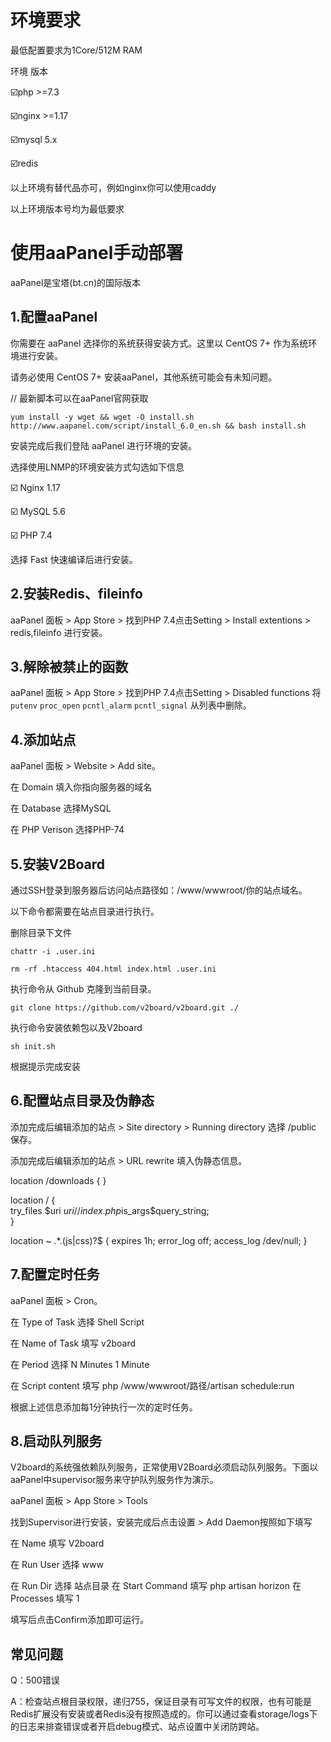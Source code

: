 # 环境要求
最低配置要求为1Core/512M RAM

环境	版本

☑️php	>=7.3

☑️nginx	>=1.17

☑️mysql	5.x

☑️redis

以上环境有替代品亦可，例如nginx你可以使用caddy

以上环境版本号均为最低要求
# 使用aaPanel手动部署
aaPanel是宝塔(bt.cn)的国际版本

## 1.配置aaPanel

你需要在 aaPanel 选择你的系统获得安装方式。这里以 CentOS 7+ 作为系统环境进行安装。

请务必使用 CentOS 7+ 安装aaPanel，其他系统可能会有未知问题。

// 最新脚本可以在aaPanel官网获取

`yum install -y wget && wget -O install.sh http://www.aapanel.com/script/install_6.0_en.sh && bash install.sh`

安装完成后我们登陆 aaPanel 进行环境的安装。

选择使用LNMP的环境安装方式勾选如下信息

☑️ Nginx 1.17

☑️ MySQL 5.6

☑️ PHP 7.4

选择 Fast 快速编译后进行安装。

## 2.安装Redis、fileinfo

aaPanel 面板 > App Store > 找到PHP 7.4点击Setting > Install extentions > redis,fileinfo 进行安装。

## 3.解除被禁止的函数

aaPanel 面板 > App Store > 找到PHP 7.4点击Setting > Disabled functions 将 `putenv` `proc_open` `pcntl_alarm` `pcntl_signal` 从列表中删除。

## 4.添加站点

aaPanel 面板 > Website > Add site。

在 Domain 填入你指向服务器的域名

在 Database 选择MySQL

在 PHP Verison 选择PHP-74

## 5.安装V2Board

通过SSH登录到服务器后访问站点路径如：/www/wwwroot/你的站点域名。

以下命令都需要在站点目录进行执行。

删除目录下文件

`chattr -i .user.ini`

`rm -rf .htaccess 404.html index.html .user.ini`

执行命令从 Github 克隆到当前目录。

`git clone https://github.com/v2board/v2board.git ./`

执行命令安装依赖包以及V2board

`sh init.sh`

根据提示完成安装

## 6.配置站点目录及伪静态

添加完成后编辑添加的站点 > Site directory > Running directory 选择 /public 保存。

添加完成后编辑添加的站点 > URL rewrite 填入伪静态信息。


location /downloads {
}

location / {  
    try_files $uri $uri/ /index.php$is_args$query_string;  
}

location ~ .*\.(js|css)?$
{
    expires      1h;
    error_log off;
    access_log /dev/null; 
}
## 7.配置定时任务

aaPanel 面板 > Cron。

在 Type of Task 选择 Shell Script

在 Name of Task 填写 v2board

在 Period 选择 N Minutes 1 Minute

在 Script content 填写 php /www/wwwroot/路径/artisan schedule:run

根据上述信息添加每1分钟执行一次的定时任务。

## 8.启动队列服务

V2board的系统强依赖队列服务，正常使用V2Board必须启动队列服务。下面以aaPanel中supervisor服务来守护队列服务作为演示。

aaPanel 面板 > App Store > Tools

找到Supervisor进行安装，安装完成后点击设置 > Add Daemon按照如下填写

在 Name 填写 V2board

在 Run User 选择 www

在 Run Dir 选择 站点目录 在 Start Command 填写 php artisan horizon 在 Processes 填写 1

填写后点击Confirm添加即可运行。

## 常见问题

Q：500错误

A：检查站点根目录权限，递归755，保证目录有可写文件的权限，也有可能是Redis扩展没有安装或者Redis没有按照造成的。你可以通过查看storage/logs下的日志来排查错误或者开启debug模式、站点设置中关闭防跨站。
